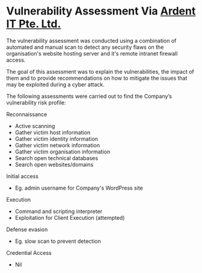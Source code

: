 # Vulnerability Assessment Via [Ardent IT Pte. Ltd.](https://ardentit.com.sg/)
The vulnerability assessment was conducted using a combination of automated and manual scan to detect any security flaws on the organisation's website hosting server and it's remote intranet firewall access. 

The goal of this assessment was to explain the vulnerabilities, the impact of them and to provide recommendations on how to mitigate the issues that may be exploited during a cyber attack.

The following assessments were carried out to find the Company’s vulnerability risk profile:

Reconnaissance
- Active scanning
- Gather victim host information
- Gather victim identity information
- Gather victim network information
- Gather victim organisation information
- Search open technical databases
- Search open websites/domains

Initial access
- Eg. admin username for Company's WordPress site 

Execution
- Command and scripting interpreter
- Exploitation for Client Execution (attempted)

Defense evasion
- Eg. slow scan to prevent detection

Credential Access
- Nil
